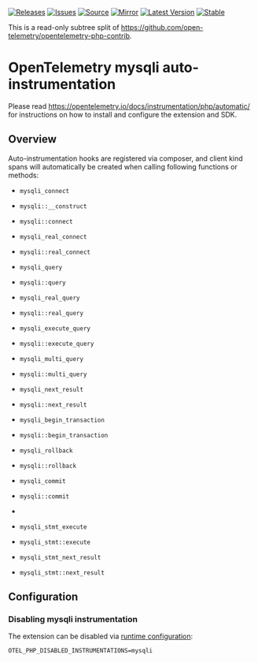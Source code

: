 [![Releases](https://img.shields.io/badge/releases-purple)](https://github.com/opentelemetry-php/contrib-auto-mysqli/releases)
[![Issues](https://img.shields.io/badge/issues-pink)](https://github.com/open-telemetry/opentelemetry-php/issues)
[![Source](https://img.shields.io/badge/source-contrib-green)](https://github.com/open-telemetry/opentelemetry-php-contrib/tree/main/src/Instrumentation/MySqli)
[![Mirror](https://img.shields.io/badge/mirror-opentelemetry--php--contrib-blue)](https://github.com/opentelemetry-php/contrib-auto-mysqli)
[![Latest Version](http://poser.pugx.org/open-telemetry/opentelemetry-auto-mysqli/v/unstable)](https://packagist.org/packages/open-telemetry/opentelemetry-auto-mysqli/)
[![Stable](http://poser.pugx.org/open-telemetry/opentelemetry-auto-mysqli/v/stable)](https://packagist.org/packages/open-telemetry/opentelemetry-auto-mysqli/)

This is a read-only subtree split of https://github.com/open-telemetry/opentelemetry-php-contrib.

# OpenTelemetry mysqli auto-instrumentation

Please read https://opentelemetry.io/docs/instrumentation/php/automatic/ for instructions on how to
install and configure the extension and SDK.

## Overview
Auto-instrumentation hooks are registered via composer, and client kind spans will automatically be created when calling following functions or methods:

* `mysqli_connect`
* `mysqli::__construct`
* `mysqli::connect`
* `mysqli_real_connect`
* `mysqli::real_connect`

* `mysqli_query`
* `mysqli::query`
* `mysqli_real_query`
* `mysqli::real_query`
* `mysqli_execute_query`
* `mysqli::execute_query`
* `mysqli_multi_query`
* `mysqli::multi_query`
* `mysqli_next_result`
* `mysqli::next_result`

* `mysqli_begin_transaction`
* `mysqli::begin_transaction`
* `mysqli_rollback`
* `mysqli::rollback`
* `mysqli_commit`
* `mysqli::commit`
*
* `mysqli_stmt_execute`
* `mysqli_stmt::execute`
* `mysqli_stmt_next_result`
* `mysqli_stmt::next_result`

## Configuration

### Disabling mysqli instrumentation

The extension can be disabled via [runtime configuration](https://opentelemetry.io/docs/instrumentation/php/sdk/#configuration):

```shell
OTEL_PHP_DISABLED_INSTRUMENTATIONS=mysqli
```

